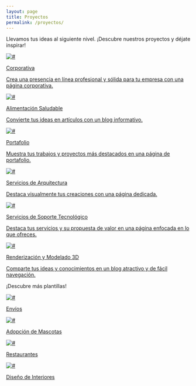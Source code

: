 ```yaml
---
layout: page
title: Proyectos
permalink: /proyectos/
---
```


<p class="projects__description-text">Llevamos tus ideas al siguiente nivel. <span>¡Descubre nuestros proyectos y déjate inspirar!</span></p>


<div class="projects">
    <div class="projects__item">
        <a href="https://datacomexpreso.com/"><img src="../assets/images/design_images/project3.jpg" alt="#">
        <p class="projects__item-title">Corporativa</p>
        <p class="projects__item-description">Crea una presencia en línea profesional y sólida para tu empresa con una página corporativa.</p>
        </a>
    </div>
    <div class="projects__item">
        <a href="https://frutasabia.blogspot.com/"><img src="../assets/images/design_images/project6.jpg" alt="#">
        <p class="projects__item-title">Alimentación Saludable</p>
        <p class="projects__item-description">Convierte tus ideas en artículos con un blog informativo.</p>
        </a>
    </div>
    <div class="projects__item">
        <a href="https://designportfolioxyz.blogspot.com/"><img src="../assets/images/design_images/project2.jpg" alt="#">
        <p class="projects__item-title">Portafolio</p>
        <p class="projects__item-description">Muestra tus trabajos y proyectos más destacados en una página de portafolio.</p>
        </a>
    </div>
    <div class="projects__item">
        <a href="https://visualizatuproyecto.blogspot.com/"><img src="../assets/images/design_images/project4.jpg" alt="#">
        <p class="projects__item-title">Servicios de Arquitectura</p>
        <p class="projects__item-description">Destaca visualmente tus creaciones con una página dedicada.</p>
        </a>
    </div>
    <div class="projects__item">
        <a href="https://ayudainformaticaysoporteremoto.blogspot.com/"><img src="../assets/images/design_images/project1.jpg" alt="#">
        <p class="projects__item-title">Servicios de Soporte Tecnológico</p>
        <p class="projects__item-description">Destaca tus servicios y su propuesta de valor en una página enfocada en lo que ofreces.</p>
        </a>
    </div>
    <div class="projects__item">
        <a href="https://modeladoyrender.blogspot.com/"><img src="../assets/images/design_images/project5.jpg" alt="#">
        <p class="projects__item-title">Renderización y Modelado 3D</p>
        <p class="projects__item-description">Comparte tus ideas y conocimientos en un blog atractivo y de fácil navegación.</p>
        </a>
    </div>
</div>

<p class="projects__description-text"><span>¡Descubre más plantillas!</span></p>

<div class="projects">
    <div class="projects__item">
        <a href="https://propuesta-web-envios.blogspot.com/"><img src="../assets/images/design_images/template1.jpg" alt="#">
        <p class="projects__item-title">Envíos</p>
        </a>
    </div>
        <div class="projects__item">
        <a href="https://demo-web-adoptions.blogspot.com/"><img src="../assets/images/design_images/template2.jpg" alt="#">
        <p class="projects__item-title">Adopción de Mascotas</p>
        </a>
    </div>
        <div class="projects__item">
        <a href="https://demo-comidas-ham.blogspot.com/"><img src="../assets/images/design_images/template3.jpg" alt="#">
        <p class="projects__item-title">Restaurantes</p>
        </a>
    </div>
        <div class="projects__item">
        <a href="https://demo-dis-interiores-v2.blogspot.com/"><img src="../assets/images/design_images/template4.jpg" alt="#">
        <p class="projects__item-title">Diseño de Interiores</p>
        </a>
    </div>
</div>

